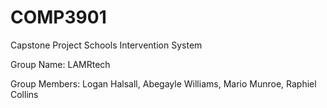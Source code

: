 # COMP3901
Capstone Project
Schools Intervention System

Group Name: LAMRtech

Group Members: Logan Halsall, Abegayle Williams, Mario Munroe, Raphiel Collins
